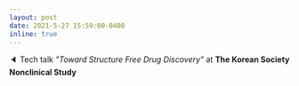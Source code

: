 ```yaml
---
layout: post
date: 2021-5-27 15:59:00-0400
inline: true
---
```


:speaker: Tech talk *"Toward Structure Free Drug Discovery"* at **The Korean Society Nonclinical Study**

